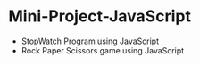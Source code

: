 # Mini-Project-JavaScript
- StopWatch Program using JavaScript
- Rock Paper Scissors game using JavaScript
